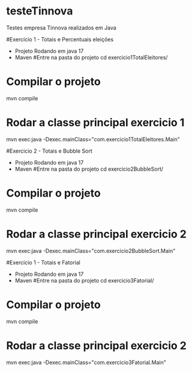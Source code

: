 # testeTinnova
Testes empresa Tinnova realizados em Java


#Exercicio 1 - Totais e Percentuais eleições
- Projeto Rodando em java 17
- Maven
#Entre na pasta do projeto 
cd exercicio1TotalEleitores/
# Compilar o projeto
mvn compile
# Rodar a classe principal exercicio 1 
mvn exec:java -Dexec.mainClass="com.exercicio1TotalEleitores.Main"

#Exercicio 2 - Totais e Bubble Sort
- Projeto Rodando em java 17
- Maven
#Entre na pasta do projeto 
cd exercicio2BubbleSort/
# Compilar o projeto
mvn compile
# Rodar a classe principal exercicio 2
mvn exec:java -Dexec.mainClass="com.exercicio2BubbleSort.Main"


#Exercicio 1 - Totais e Fatorial
- Projeto Rodando em java 17
- Maven
#Entre na pasta do projeto 
cd exercicio3Fatorial/
# Compilar o projeto
mvn compile
# Rodar a classe principal exercicio 2
mvn exec:java -Dexec.mainClass="com.exercicio3Fatorial.Main"


